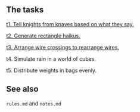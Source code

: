 ## The tasks

[t1. Tell knights from knaves based on what they say.](https://github.com/masak/p6cc2012/tree/master/t1/reviews)

[t2. Generate rectangle haikus.](https://github.com/masak/p6cc2012/tree/master/t2/reviews)

[t3. Arrange wire crossings to rearrange wires.](https://github.com/masak/p6cc2012/tree/master/t3/reviews)

t4. Simulate rain in a world of cubes.

t5. Distribute weights in bags evenly.

## See also

`rules.md` and `notes.md`
